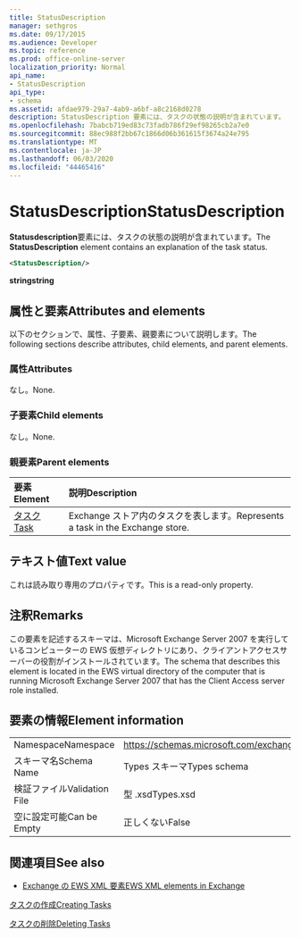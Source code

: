 ```yaml
---
title: StatusDescription
manager: sethgros
ms.date: 09/17/2015
ms.audience: Developer
ms.topic: reference
ms.prod: office-online-server
localization_priority: Normal
api_name:
- StatusDescription
api_type:
- schema
ms.assetid: afdae979-29a7-4ab9-a6bf-a8c2168d0278
description: StatusDescription 要素には、タスクの状態の説明が含まれています。
ms.openlocfilehash: 7babcb719ed83c73fadb786f29ef98265cb2a7e0
ms.sourcegitcommit: 88ec988f2bb67c1866d06b361615f3674a24e795
ms.translationtype: MT
ms.contentlocale: ja-JP
ms.lasthandoff: 06/03/2020
ms.locfileid: "44465416"
---
```

# <a name="statusdescription"></a><span data-ttu-id="415f2-103">StatusDescription</span><span class="sxs-lookup"><span data-stu-id="415f2-103">StatusDescription</span></span>

<span data-ttu-id="415f2-104">**Statusdescription**要素には、タスクの状態の説明が含まれています。</span><span class="sxs-lookup"><span data-stu-id="415f2-104">The **StatusDescription** element contains an explanation of the task status.</span></span> 
  
```xml
<StatusDescription/>
```

 <span data-ttu-id="415f2-105">**string**</span><span class="sxs-lookup"><span data-stu-id="415f2-105">**string**</span></span>
## <a name="attributes-and-elements"></a><span data-ttu-id="415f2-106">属性と要素</span><span class="sxs-lookup"><span data-stu-id="415f2-106">Attributes and elements</span></span>

<span data-ttu-id="415f2-107">以下のセクションで、属性、子要素、親要素について説明します。</span><span class="sxs-lookup"><span data-stu-id="415f2-107">The following sections describe attributes, child elements, and parent elements.</span></span>
  
### <a name="attributes"></a><span data-ttu-id="415f2-108">属性</span><span class="sxs-lookup"><span data-stu-id="415f2-108">Attributes</span></span>

<span data-ttu-id="415f2-109">なし。</span><span class="sxs-lookup"><span data-stu-id="415f2-109">None.</span></span>
  
### <a name="child-elements"></a><span data-ttu-id="415f2-110">子要素</span><span class="sxs-lookup"><span data-stu-id="415f2-110">Child elements</span></span>

<span data-ttu-id="415f2-111">なし。</span><span class="sxs-lookup"><span data-stu-id="415f2-111">None.</span></span>
  
### <a name="parent-elements"></a><span data-ttu-id="415f2-112">親要素</span><span class="sxs-lookup"><span data-stu-id="415f2-112">Parent elements</span></span>

|<span data-ttu-id="415f2-113">**要素**</span><span class="sxs-lookup"><span data-stu-id="415f2-113">**Element**</span></span>|<span data-ttu-id="415f2-114">**説明**</span><span class="sxs-lookup"><span data-stu-id="415f2-114">**Description**</span></span>|
|:-----|:-----|
|[<span data-ttu-id="415f2-115">タスク</span><span class="sxs-lookup"><span data-stu-id="415f2-115">Task</span></span>](task.md) <br/> |<span data-ttu-id="415f2-116">Exchange ストア内のタスクを表します。</span><span class="sxs-lookup"><span data-stu-id="415f2-116">Represents a task in the Exchange store.</span></span>  <br/> |
   
## <a name="text-value"></a><span data-ttu-id="415f2-117">テキスト値</span><span class="sxs-lookup"><span data-stu-id="415f2-117">Text value</span></span>

<span data-ttu-id="415f2-118">これは読み取り専用のプロパティです。</span><span class="sxs-lookup"><span data-stu-id="415f2-118">This is a read-only property.</span></span>
  
## <a name="remarks"></a><span data-ttu-id="415f2-119">注釈</span><span class="sxs-lookup"><span data-stu-id="415f2-119">Remarks</span></span>

<span data-ttu-id="415f2-120">この要素を記述するスキーマは、Microsoft Exchange Server 2007 を実行しているコンピューターの EWS 仮想ディレクトリにあり、クライアントアクセスサーバーの役割がインストールされています。</span><span class="sxs-lookup"><span data-stu-id="415f2-120">The schema that describes this element is located in the EWS virtual directory of the computer that is running Microsoft Exchange Server 2007 that has the Client Access server role installed.</span></span>
  
## <a name="element-information"></a><span data-ttu-id="415f2-121">要素の情報</span><span class="sxs-lookup"><span data-stu-id="415f2-121">Element information</span></span>

|||
|:-----|:-----|
|<span data-ttu-id="415f2-122">Namespace</span><span class="sxs-lookup"><span data-stu-id="415f2-122">Namespace</span></span>  <br/> |https://schemas.microsoft.com/exchange/services/2006/types  <br/> |
|<span data-ttu-id="415f2-123">スキーマ名</span><span class="sxs-lookup"><span data-stu-id="415f2-123">Schema Name</span></span>  <br/> |<span data-ttu-id="415f2-124">Types スキーマ</span><span class="sxs-lookup"><span data-stu-id="415f2-124">Types schema</span></span>  <br/> |
|<span data-ttu-id="415f2-125">検証ファイル</span><span class="sxs-lookup"><span data-stu-id="415f2-125">Validation File</span></span>  <br/> |<span data-ttu-id="415f2-126">型 .xsd</span><span class="sxs-lookup"><span data-stu-id="415f2-126">Types.xsd</span></span>  <br/> |
|<span data-ttu-id="415f2-127">空に設定可能</span><span class="sxs-lookup"><span data-stu-id="415f2-127">Can be Empty</span></span>  <br/> |<span data-ttu-id="415f2-128">正しくない</span><span class="sxs-lookup"><span data-stu-id="415f2-128">False</span></span>  <br/> |
   
## <a name="see-also"></a><span data-ttu-id="415f2-129">関連項目</span><span class="sxs-lookup"><span data-stu-id="415f2-129">See also</span></span>



- [<span data-ttu-id="415f2-130">Exchange の EWS XML 要素</span><span class="sxs-lookup"><span data-stu-id="415f2-130">EWS XML elements in Exchange</span></span>](ews-xml-elements-in-exchange.md)


[<span data-ttu-id="415f2-131">タスクの作成</span><span class="sxs-lookup"><span data-stu-id="415f2-131">Creating Tasks</span></span>](https://msdn.microsoft.com/library/0ef97334-e8a0-4f67-a23a-dd9e2bbad49f%28Office.15%29.aspx)
  
[<span data-ttu-id="415f2-132">タスクの削除</span><span class="sxs-lookup"><span data-stu-id="415f2-132">Deleting Tasks</span></span>](https://msdn.microsoft.com/library/a3d7e25f-8a35-4901-b1d9-d31f418ab340%28Office.15%29.aspx)

